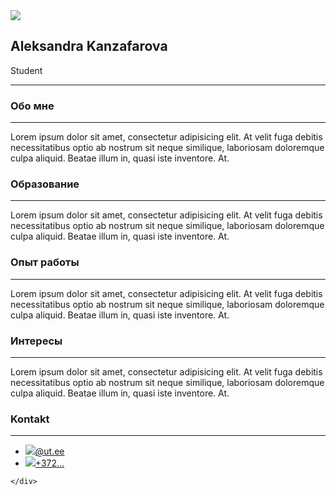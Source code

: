 <html lang="en">
 
<head>
  <meta charset="UTF-8" />
  <title>тут будут стили</title>
</head>
 
<body>
  <div class="conteiner">
    <div class="header">
      <div class="photo">
        <img src="//************/uploads/160416/QMmsB89BlY_preview.jpg" />
      </div>
      <div class="author">
        <div class="info_box">
          <h2>Aleksandra Kanzafarova</h2>
          <p>
            <span>Student</span>
          </p>
        </div>
      </div>
    </div>
    <hr>
    <div class="skills">
      <h3>Обо мне</h3>
      <hr>
      <p>
        Lorem ipsum dolor sit amet, consectetur adipisicing elit. At velit fuga debitis necessitatibus optio ab nostrum sit neque similique, laboriosam doloremque culpa aliquid. Beatae illum in, quasi iste inventore. At.
      </p>
      <h3>Образование</h3>
      <hr>
      <p>
        Lorem ipsum dolor sit amet, consectetur adipisicing elit. At velit fuga debitis necessitatibus optio ab nostrum sit neque similique, laboriosam doloremque culpa aliquid. Beatae illum in, quasi iste inventore. At.
      </p>
      <h3>Опыт работы</h3>
      <hr>
      <p>
        Lorem ipsum dolor sit amet, consectetur adipisicing elit. At velit fuga debitis necessitatibus optio ab nostrum sit neque similique, laboriosam doloremque culpa aliquid. Beatae illum in, quasi iste inventore. At.
      </p>
      <h3>Интересы</h3>
      <hr>
      <p>
        Lorem ipsum dolor sit amet, consectetur adipisicing elit. At velit fuga debitis necessitatibus optio ab nostrum sit neque similique, laboriosam doloremque culpa aliquid. Beatae illum in, quasi iste inventore. At.
      </p>
      <h3>Kontakt</h3>
      <hr>
      <ul class="contacts">
        <li>
          <img src="//img/userpic.png" /><a href="mailto:contact@inbox.com">@ut.ee</a>
        </li>
        <li>
          <img src="//img/userpic.png" /><a href="tel:+1234567890">+372...</a>
        </li>
      </ul>
 
    </div>
 
  </div>
</body>

